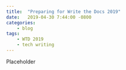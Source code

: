 ```yaml
---
title:  "Preparing for Write the Docs 2019"
date:   2019-04-30 7:44:00 -0800
categories:
    - blog
tags:
    - WTD 2019
    - tech writing
---
```

Placeholder
